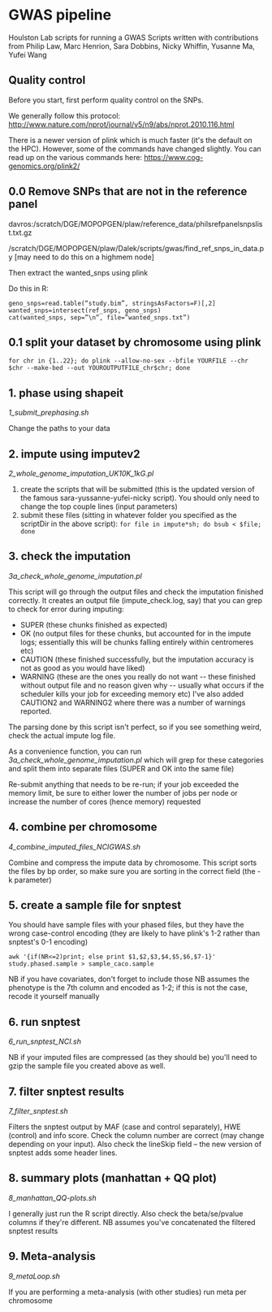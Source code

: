 # GWAS pipeline

Houlston Lab scripts for running a GWAS
Scripts written with contributions from Philip Law, Marc Henrion, Sara Dobbins, Nicky Whiffin, Yusanne Ma, Yufei Wang

## Quality control
Before you start, first perform quality control on the SNPs. 

We generally follow this protocol:
http://www.nature.com/nprot/journal/v5/n9/abs/nprot.2010.116.html 

There is a newer version of plink which is much faster (it's the default on the HPC). However, some of the commands have changed slightly. 
You can read up on the various commands here: https://www.cog-genomics.org/plink2/ 

## 0.0 Remove SNPs that are not in the reference panel
davros:/scratch/DGE/MOPOPGEN/plaw/reference_data/philsrefpanelsnpslist.txt.gz

/scratch/DGE/MOPOPGEN/plaw/Dalek/scripts/gwas/find_ref_snps_in_data.py [may need to do this on a highmem node]

Then extract the wanted_snps using plink

Do this in R:
```ref_snps=read.table(gzfile(“philsrefpanelsnpslist.txt.gz”), stringsAsFactors=F)[,1]
geno_snps=read.table(“study.bim”, stringsAsFactors=F)[,2]
wanted_snps=intersect(ref_snps, geno_snps)
cat(wanted_snps, sep=”\n”, file=”wanted_snps.txt”)
```

## 0.1 split your dataset by chromosome using plink
`for chr in {1..22}; do plink --allow-no-sex --bfile YOURFILE --chr $chr --make-bed --out YOUROUTPUTFILE_chr$chr; done`

## 1. phase using shapeit
*1_submit_prephasing.sh*

Change the paths to your data


## 2. impute using imputev2
*2_whole_genome_imputation_UK10K_1kG.pl*

1. create the scripts that will be submitted (this is the updated version of the famous sara-yussanne-yufei-nicky script). You should only need to change the top couple lines (input parameters) 
2. submit these files (sitting in whatever folder you specified as the scriptDir in the above script):
`for file in impute*sh; do bsub < $file; done`

## 3. check the imputation
*3a_check_whole_genome_imputation.pl*

This script will go through the output files and check the imputation finished correctly. It creates an output file (impute_check.log, say) that you can grep to check for error during imputing:
* SUPER (these chunks finished as expected)
* OK (no output files for these chunks, but accounted for in the impute logs; essentially this will be chunks falling entirely within centromeres etc)
* CAUTION (these finished successfully, but the imputation accuracy is not as good as you would have liked)
* WARNING (these are the ones you really do not want -- these finished without output file and no reason given why -- usually what occurs if the scheduler kills your job for exceeding memory etc)
I've also added CAUTION2 and WARNING2 where there was a number of warnings reported.

The parsing done by this script isn't perfect, so if you see something weird, check the actual impute log file.

As a convenience function, you can run
*3a_check_whole_genome_imputation.pl*
which will grep for these categories and split them into separate files (SUPER and OK into the same file)

Re-submit anything that needs to be re-run; if your job exceeded the memory limit, be sure to either lower the number of jobs per node or increase the number of cores (hence memory) requested

## 4. combine per chromosome
*4_combine_imputed_files_NCIGWAS.sh*

Combine and compress the impute data by chromosome. This script sorts the files by bp order, so make sure you are sorting in the correct field (the -k parameter)

## 5. create a sample file for snptest
You should have sample files with your phased files, but they have the wrong case-control encoding (they are likely to have plink's 1-2 rather than snptest's 0-1 encoding)

`awk '{if(NR<=2)print; else print $1,$2,$3,$4,$5,$6,$7-1}' study.phased.sample > sample_caco.sample`

NB if you have covariates, don't forget to include those
NB assumes the phenotype is the 7th column and encoded as 1-2; if this is not the case, recode it yourself manually

## 6. run snptest
*6_run_snptest_NCI.sh*

NB if your imputed files are compressed (as they should be) you'll need to gzip the sample file you created above as well.

## 7. filter snptest results
*7_filter_snptest.sh*

Filters the snptest output by MAF (case and control separately), HWE (control) and info score. Check the column number are correct (may change depending on your input). Also check the lineSkip field – the new version of snptest adds some header lines.

## 8. summary plots (manhattan + QQ plot)
*8_manhattan_QQ-plots.sh*

I generally just run the R script directly. Also check the beta/se/pvalue columns if they're different.
NB assumes you've concatenated the filtered snptest results

## 9. Meta-analysis
*9_metaLoop.sh*

If you are performing a meta-analysis (with other studies) run meta per chromosome

